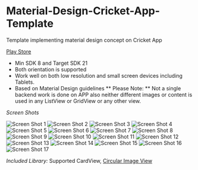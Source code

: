 # Material-Design-Cricket-App-Template
Template implementing material design concept on Cricket App

[Play Store](https://play.google.com/store/apps/details?id=com.ajeet_meena.material)

- Min SDK 8 and Target SDK 21
- Both orientation is supported
- Work well on both low resolution and small screen devices including Tablets.
- Based on Material Design guidelines
** Please Note: ** Not a single backend work is done on APP also neither different images or content is used in any ListView or GridView or any other view.

*Screen Shots*

![Screen Shot 1](http://i.imgur.com/msaDtZQ.png)
![Screen Shot 2](http://i.imgur.com/UQtVQeh.png)
![Screen Shot 3](http://i.imgur.com/GnSi3wa.png)
![Screen Shot 4](http://i.imgur.com/mcIHXZU.png)
![Screen Shot 5](http://i.imgur.com/ALmqdqw.png)
![Screen Shot 6](http://i.imgur.com/LkiYvCL.png)
![Screen Shot 7](http://i.imgur.com/5aA7rEJ.png)
![Screen Shot 8](http://i.imgur.com/1MiyWxo.png)
![Screen Shot 9](http://i.imgur.com/IPOQUvP.png)
![Screen Shot 10](http://i.imgur.com/3ewi6dE.png)
![Screen Shot 11](http://i.imgur.com/Ac71HMc.png)
![Screen Shot 12](http://i.imgur.com/zE8717Z.png)
![Screen Shot 13](http://i.imgur.com/0B5sxEl.png)
![Screen Shot 14](http://i.imgur.com/rMheUgM.png)
![Screen Shot 15](http://i.imgur.com/IgHhy14.png)
![Screen Shot 16](http://i.imgur.com/ji5ZnCI.png)
![Screen Shot 17](http://i.imgur.com/YZVvp2s.png)

*Included Library:* Supported CardView, [Circular Image View](https://github.com/hdodenhof/CircleImageView)
